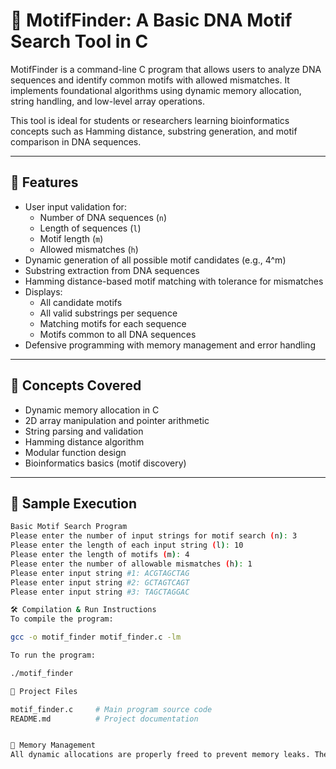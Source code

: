 # 🔬 MotifFinder: A Basic DNA Motif Search Tool in C

MotifFinder is a command-line C program that allows users to analyze DNA sequences and identify common motifs with allowed mismatches. It implements foundational algorithms using dynamic memory allocation, string handling, and low-level array operations.

This tool is ideal for students or researchers learning bioinformatics concepts such as Hamming distance, substring generation, and motif comparison in DNA sequences.

---

## 📌 Features

- User input validation for:
  - Number of DNA sequences (`n`)
  - Length of sequences (`l`)
  - Motif length (`m`)
  - Allowed mismatches (`h`)
- Dynamic generation of all possible motif candidates (e.g., 4^m)
- Substring extraction from DNA sequences
- Hamming distance-based motif matching with tolerance for mismatches
- Displays:
  - All candidate motifs
  - All valid substrings per sequence
  - Matching motifs for each sequence
  - Motifs common to all DNA sequences
- Defensive programming with memory management and error handling

---

## 🧠 Concepts Covered

- Dynamic memory allocation in C  
- 2D array manipulation and pointer arithmetic  
- String parsing and validation  
- Hamming distance algorithm  
- Modular function design  
- Bioinformatics basics (motif discovery)

---

## 🧪 Sample Execution

```bash
Basic Motif Search Program  
Please enter the number of input strings for motif search (n): 3  
Please enter the length of each input string (l): 10  
Please enter the length of motifs (m): 4  
Please enter the number of allowable mismatches (h): 1  
Please enter input string #1: ACGTAGCTAG  
Please enter input string #2: GCTAGTCAGT  
Please enter input string #3: TAGCTAGGAC  

🛠️ Compilation & Run Instructions
To compile the program:

gcc -o motif_finder motif_finder.c -lm

To run the program:

./motif_finder

📂 Project Files

motif_finder.c     # Main program source code
README.md          # Project documentation


🧹 Memory Management
All dynamic allocations are properly freed to prevent memory leaks. The code has been tested with Valgrind for clean execution.
